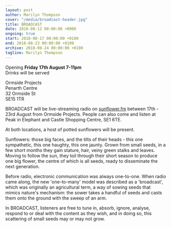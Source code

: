 ```yaml
---
layout: post
author: Marilyn Thompson
cover: "/media/broadcast-header.jpg"
title: BROADCAST
date: 2018-08-12 00:00:00 +0000
ongoing: true
start: 2018-08-17 00:00:00 +0100
end: 2018-08-23 00:00:00 +0100
archive: 2018-08-24 00:00:00 +0100
tagline: Marilyn Thompson
---
```


<p>Opening <b>Friday 17th August 7-11pm</b><br />
Drinks will be served</p>

<p>Ormside Projects<br />
Penarth Centre<br />
32 Ormside St<br />
SE15 1TR</p>

<p>BROADCAST will be live-streaming radio on <a href="http://www.sunflower.fm">sunflower.fm</a> between 17th - 23rd August from Ormside Projects. People can also come and listen at Peak in Elephant and Castle Shopping Centre, SE1 6TE.</p>

<p>At both locations, a host of potted sunflowers will be present.</p>

<p>Sunflowers: those big faces, and the tilts of their heads - this one sympathetic, this one haughty, this one jaunty. Grown from small seeds, in a few short months they gain stature, hair, veiny green stalks and leaves. Moving to follow the sun, they toil through their short season to produce one big flower, the centre of which is all seeds, ready to disseminate the next generation.</p>

<p>Before radio, electronic communication was always one-to-one. When radio came along, the new 'one-to-many' model was described as a 'broadcast', which was originally an agricultural term, a way of sowing seeds that mimics nature's mechanism: the sower takes a handful of seeds and casts them onto the ground with the sweep of an arm.</p>

<p>In BROADCAST, listeners are free to tune in, absorb, ignore, analyse, respond to or deal with the content as they wish, and in doing so, this scattering of small seeds may or may not grow.</p>